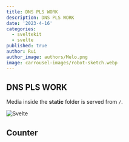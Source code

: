```yaml
---
title: DNS PLS WORK
description: DNS PLS WORK
date: '2023-4-16'
categories:
  - sveltekit
  - svelte
published: true
author: Rui
author_image: authors/Melo.png
image: carrousel-images/robot-sketch.webp
---
```


<script>
  import Counter from './counter.svelte'
</script>

## DNS PLS WORK

Media inside the **static** folder is served from `/`.

![Svelte](favicon.png)

## Counter

<Counter />

